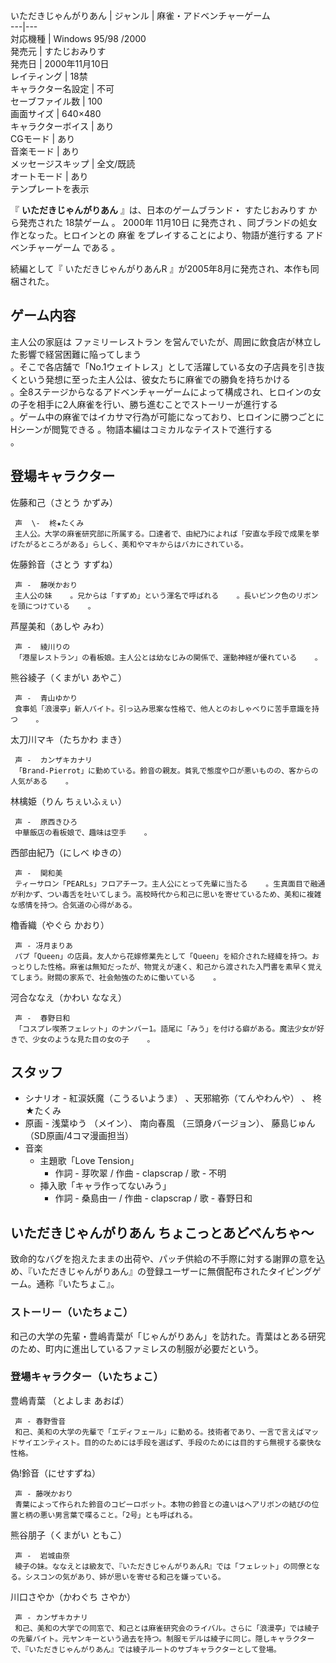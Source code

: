 いただきじゃんがりあん  |  ジャンル  |  麻雀・アドベンチャーゲーム     
---|---  
対応機種  |  Windows 95/98      /2000     
発売元  |  すたじおみりす     
発売日  |  2000年11月10日     
レイティング  |  18禁     
キャラクター名設定  |  不可   
セーブファイル数  |  100   
画面サイズ  |  640×480     
キャラクターボイス  |  あり     
CGモード  |  あり     
音楽モード  |  あり   
メッセージスキップ  |  全文/既読   
オートモード  |  あり   
テンプレートを表示  
  
『 **いただきじゃんがりあん** 』は、日本のゲームブランド・  すたじおみりす  から発売された  18禁ゲーム    。  2000年
11月10日  に発売され    、同ブランドの処女作となった。ヒロインとの  麻雀  をプレイすることにより、物語が進行する  アドベンチャーゲーム
である    。

続編として『  いただきじゃんがりあんR  』が2005年8月に発売され、本作も同梱された。

##  ゲーム内容  

主人公の家庭は  ファミリーレストラン  を営んでいたが、周囲に飲食店が林立した影響で経営困難に陥ってしまう  
。そこで各店舗で「No.1ウェイトレス」として活躍している女の子店員を引き抜くという発想に至った主人公は、彼女たちに麻雀での勝負を持ちかける  
。全8ステージからなるアドベンチャーゲームによって構成され、ヒロインの女の子を相手に2人麻雀を行い、勝ち進むことでストーリーが進行する  
。ゲーム中の麻雀ではイカサマ行為が可能になっており、ヒロインに勝つごとにHシーンが閲覧できる    。物語本編はコミカルなテイストで進行する  
。

##  登場キャラクター  

佐藤和己（さとう かずみ）

     声  \-  柊★たくみ 
     主人公。大学の麻雀研究部に所属する。口達者で、由紀乃によれば「安直な手段で成果を挙げたがるところがある」らしく、美和やマキからはバカにされている。 
佐藤鈴音（さとう すずね）

     声 -  藤咲かおり 
     主人公の妹    。兄からは「すずめ」という渾名で呼ばれる    。長いピンク色のリボンを頭につけている    。 
芦屋美和（あしや みわ）

     声 -  綾川りの 
     「港屋レストラン」の看板娘。主人公とは幼なじみの関係で、運動神経が優れている    。 
熊谷綾子（くまがい あやこ）

     声 -  青山ゆかり 
     食事処「浪漫亭」新人バイト。引っ込み思案な性格で、他人とのおしゃべりに苦手意識を持つ    。 
太刀川マキ（たちかわ まき）

     声 -  カンザキカナリ 
     「Brand-Pierrot」に勤めている。鈴音の親友。貧乳で態度や口が悪いものの、客からの人気がある    。 
林檎姫（りん ちぇいふぇぃ）

     声 -  原西きひろ 
     中華飯店の看板娘で、趣味は空手    。 
西部由紀乃（にしべ ゆきの）

     声 -  関和美 
     ティーサロン「PEARLs」フロアチーフ。主人公にとって先輩に当たる    。生真面目で融通が利かず、つい毒舌を吐いてしまう。高校時代から和己に思いを寄せているため、美和に複雑な感情を持つ。合気道の心得がある。 
櫓香織（やぐら かおり）

     声 - 冴月まりあ 
     パブ「Queen」の店員。友人から花嫁修業先として「Queen」を紹介された経緯を持つ。おっとりした性格。麻雀は無知だったが、物覚えが速く、和己から渡された入門書を素早く覚えてしまう。財閥の家系で、社会勉強のために働いている    。 
河合ななえ（かわい ななえ）

     声 -  春野日和 
     「コスプレ喫茶フェレット」のナンバー1。語尾に「みう」を付ける癖がある。魔法少女が好きで、少女のような見た目の女の子    。 

##  スタッフ  

  * シナリオ - 紅涙妖魔（こうるいようま）    、天邪綰弥（てんやわんや）    、  柊★たくみ 
  * 原画 -  浅葉ゆう    （メイン）、  南向春風  （三頭身バージョン）、  藤島じゅん  （SD原画/4コマ漫画担当） 
  * 音楽 
    * 主題歌「Love Tension」 
      * 作詞 - 芽吹翠 / 作曲 - clapscrap / 歌 - 不明 
    * 挿入歌「キャラ作ってないみう」 
      * 作詞 -  桑島由一  / 作曲 - clapscrap / 歌 - 春野日和 

##  いただきじゃんがりあん ちょこっとあどべんちゃ〜  

致命的なバグを抱えたままの出荷や、パッチ供給の不手際に対する謝罪の意を込め、『いただきじゃんがりあん』の登録ユーザーに無償配布されたタイピングゲーム。通称『いたちょこ』。

###  ストーリー（いたちょこ）  

和己の大学の先輩・豊嶋青葉が「じゃんがりあん」を訪れた。青葉はとある研究のため、町内に進出しているファミレスの制服が必要だという。

###  登場キャラクター（いたちょこ）  

豊嶋青葉 （とよしま あおば）

     声 - 春野雪音 
     和己、美和の大学の先輩で「エディフェール」に勤める。技術者であり、一言で言えばマッドサイエンティスト。目的のためには手段を選ばず、手段のためには目的すら無視する豪快な性格。 
偽!鈴音（にせすずね）

     声 - 藤咲かおり 
     青葉によって作られた鈴音のコピーロボット。本物の鈴音との違いはヘアリボンの結びの位置と柄の悪い男言葉で喋ること。「2号」とも呼ばれる。 
熊谷朋子（くまがい ともこ）

     声 -  岩城由奈 
     綾子の妹。ななえとは級友で、『いただきじゃんがりあんR』では「フェレット」の同僚となる。シスコンの気があり、姉が思いを寄せる和己を嫌っている。 
川口さやか（かわぐち さやか）

     声 - カンザキカナリ 
     和己、美和の大学での同窓で、和己とは麻雀研究会のライバル。さらに「浪漫亭」では綾子の先輩バイト。元ヤンキーという過去を持つ。制服モデルは綾子に同じ。隠しキャラクターで、『いただきじゃんがりあん』では綾子ルートのサブキャラクターとして登場。 


